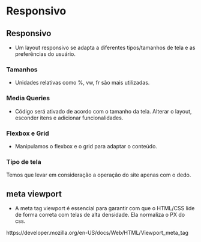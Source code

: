 # Responsivo

## Responsivo
* Um layout responsivo se adapta a diferentes tipos/tamanhos de tela e as preferências do usuário.

### Tamanhos
* Unidades relativas como %, vw, fr são mais utilizadas.

### Media Queries
* Código será ativado de acordo com o tamanho da tela. Alterar o layout, esconder itens e adicionar funcionalidades.

### Flexbox e Grid
* Manipulamos o flexbox e o grid para adaptar o conteúdo.

### Tipo de tela
Temos que levar em consideração a operação do site apenas com o dedo.

## meta viewport
* A meta tag viewport é essencial para garantir com que o HTML/CSS lide de forma correta com telas de alta densidade. Ela normaliza o PX do css.

<meta name="viewport" content="width=device-width, initial-scale=1">
https://developer.mozilla.org/en-US/docs/Web/HTML/Viewport_meta_tag